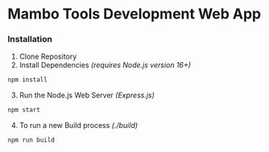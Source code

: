 # Mambo Tools Development Web App
### Installation
1. Clone Repository
2. Install Dependencies _(requires Node.js version 16+)_
```bash
npm install
```
3. Run the Node.js Web Server _(Express.js)_
```bash
npm start
```
4. To run a new Build process _(./build)_
```bash
npm run build
```

